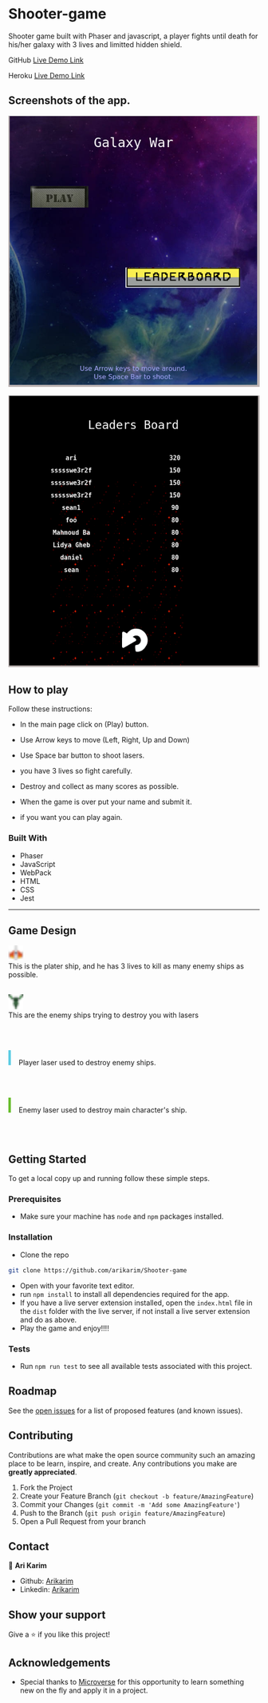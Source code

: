 # Shooter-game

Shooter game built with Phaser and javascript, a player fights until death for his/her galaxy with 3 lives and limitted hidden shield.


GitHub [Live Demo Link](https://arikarim.github.io/Shooter-game/)

Heroku [Live Demo Link](https://shooterr-game.herokuapp.com/)

## Screenshots of the app.

![image](./assets/images/screen1.png)

![image](./assets/images/screen2.png)

## How to play

Follow these instructions:

- In the main page click on (Play) button.

- Use Arrow keys to move (Left, Right, Up and Down)

- Use Space bar button to shoot lasers.

- you have 3 lives so fight carefully.

- Destroy and collect as many scores as possible.

- When the game is over put your name and submit it.

- if you want you can play again.



### Built With

* Phaser
* JavaScript
* WebPack
* HTML
* CSS
* Jest

<hr>

## Game Design

<img src="./assets/images/pl.png" alt="Logo" width="30" height="30"> <br>
This is the plater ship, and he has 3 lives to kill as many enemy ships as possible.
<br>
<br>

<img src="./assets/images/ship5.png" alt="Logo" width="30" height="30"> <br>
This are the enemy ships trying to destroy you with lasers

<br>
<br>

<img src="./assets/images/sprLaserPlayer.png" alt="Logo" width="5" height="30"> &nbsp;&nbsp; Player laser used to destroy enemy ships.

<br>
<br>

<img src="./assets/images/sprLaserEnemy.png" alt="Logo" width="5" height="30"> &nbsp;&nbsp; Enemy laser used to destroy main character's ship.

<br>
<br>


<!-- GETTING STARTED -->
## Getting Started

To get a local copy up and running follow these simple steps.

### Prerequisites

- Make sure your machine has `node` and `npm` packages installed.

### Installation
 
- Clone the repo
```sh
git clone https://github.com/arikarim/Shooter-game
```
- Open with your favorite text editor.
- run `npm install` to install all dependencies required for the app.
- If you have a live server extension installed, open the `index.html` file in the `dist` folder with the live server, if not install a live server extension and do as above.
- Play the game and enjoy!!!!


### Tests
- Run `npm run test` to see all available tests associated with this project.

<!-- ROADMAP -->
## Roadmap

See the [open issues](https://github.com/arikarim/Shooter-game/issues) for a list of proposed features (and known issues).



<!-- CONTRIBUTING -->
## Contributing

Contributions are what make the open source community such an amazing place to be learn, inspire, and create. Any contributions you make are **greatly appreciated**.

1. Fork the Project
2. Create your Feature Branch (`git checkout -b feature/AmazingFeature`)
3. Commit your Changes (`git commit -m 'Add some AmazingFeature'`)
4. Push to the Branch (`git push origin feature/AmazingFeature`)
5. Open a Pull Request from your branch


<!-- CONTACT -->
## Contact

👤 **Ari Karim**

- Github: [Arikarim](https://github.com/arikarim)
- Linkedin: [Arikarim](https://www.linkedin.com/in/ari-karim/)


<!-- ACKNOWLEDGEMENTS -->
## Show your support

Give a ⭐️ if you like this project!

## Acknowledgements
- Special thanks to [Microverse](https://www.microverse.org/) for this opportunity to learn something new on the fly and apply it in a project.
